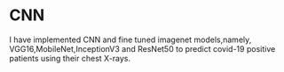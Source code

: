 # CNN
I have implemented CNN and fine tuned imagenet models,namely, VGG16,MobileNet,InceptionV3 and ResNet50 to predict covid-19 positive patients using their chest X-rays.
